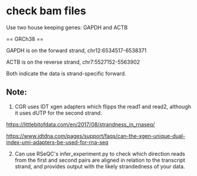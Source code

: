 # check bam files

Use two house keeping genes:  GAPDH and ACTB

== GRCh38 ==

GAPDH is on the forward strand, chr12:6534517-6538371

ACTB is on the reverse strand, chr7:5527152-5563902

Both indicate the data is strand-specific forward.

## Note:

1. CGR uses IDT xgen adapters which flipps the read1 and read2, although it uses dUTP for the second strand.

https://littlebitofdata.com/en/2017/08/strandness_in_rnaseq/

https://www.idtdna.com/pages/support/faqs/can-the-xgen-unique-dual-index-umi-adapters-be-used-for-rna-seq

2. Can use RSeQC's infer_experiment.py to check which direction reads from the first and second pairs are 
aligned in relation to the transcript strand, and provides output with the likely strandedness of your data.
